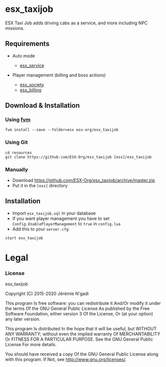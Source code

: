 # esx_taxijob

ESX Taxi Job adds driving cabs as a service, and more including NPC missions.

## Requirements

* Auto mode
  * [esx_service](https://github.com/ESX-Org/esx_service)

* Player management (billing and boss actions)
  * [esx_society](https://github.com/ESX-Org/esx_society)
  * [esx_billing](https://github.com/ESX-Org/esx_billing)

## Download & Installation

### Using [fvm](https://github.com/qlaffont/fvm-installer)
```
fvm install --save --folder=esx esx-org/esx_taxijob
```

### Using Git
```
cd resources
git clone https://github.com/ESX-Org/esx_taxijob [esx]/esx_taxijob
```

### Manually
- Download https://github.com/ESX-Org/esx_taxijob/archive/master.zip
- Put it in the `[esx]` directory

## Installation
- Import `esx_taxijob.sql` in your database
- If you want player management you have to set `Config.EnablePlayerManagement` to `true` in `config.lua`
- Add this to your `server.cfg`:
```
start esx_taxijob
```

# Legal
### License
esx_taxijob

Copyright (C) 2015-2020 Jérémie N'gadi

This program Is free software: you can redistribute it And/Or modify it under the terms Of the GNU General Public License As published by the Free Software Foundation, either version 3 Of the License, Or (at your option) any later version.

This program Is distributed In the hope that it will be useful, but WITHOUT ANY WARRANTY; without even the implied warranty Of MERCHANTABILITY Or FITNESS FOR A PARTICULAR PURPOSE. See the GNU General Public License For more details.

You should have received a copy Of the GNU General Public License along with this program. If Not, see http://www.gnu.org/licenses/.
